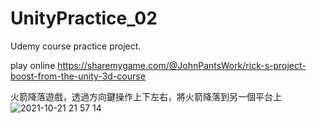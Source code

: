 # UnityPractice_02
Udemy course practice project.

play online
https://sharemygame.com/@JohnPantsWork/rick-s-project-boost-from-the-unity-3d-course

火箭降落遊戲，透過方向鍵操作上下左右，將火箭降落到另一個平台上
![2021-10-21 21 57 14](https://user-images.githubusercontent.com/46527458/138292996-c06f8cc4-d084-4c83-9b1f-49e4c157abd5.jpg)
